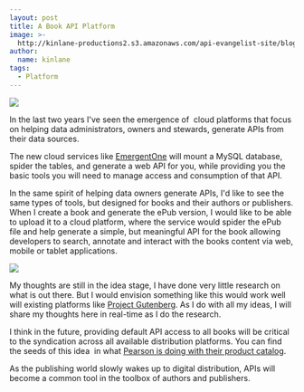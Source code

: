 ```yaml
---
layout: post
title: A Book API Platform
image: >-
  http://kinlane-productions2.s3.amazonaws.com/api-evangelist-site/blog/bw-epub-logo.jpg
author:
  name: kinlane
tags:
  - Platform
---
```

[![](https://s3.amazonaws.com/kinlane-productions2/api-evangelist/books/creatures-from-the-dark-cover.jpg)](http://www.gutenberg.org/ebooks/42901)

In the last two years I've seen the emergence of  cloud platforms that focus on helping data administrators, owners and stewards, generate APIs from their data sources.

The new cloud services like [EmergentOne](http://deployment.apievangelist.com/companies-detail.html?id=28) will mount a MySQL database, spider the tables, and generate a web API for you, while providing you the basic tools you will need to manage access and consumption of that API.

In the same spirit of helping data owners generate APIs, I'd like to see the same types of tools, but designed for books and their authors or publishers. When I create a book and generate the ePub version, I would like to be able to upload it to a cloud platform, where the service would spider the ePub file and help generate a simple, but meaningful API for the book allowing developers to search, annotate and interact with the books content via web, mobile or tablet applications.

[![](https://s3.amazonaws.com/kinlane-productions2/api-evangelist/books/bw-epub-logo.jpg)](http://en.wikipedia.org/wiki/EPUB)

My thoughts are still in the idea stage, I have done very little research on what is out there. But I would envision something like this would work well will existing platforms like [Project Gutenberg](http://www.gutenberg.org/). As I do with all my ideas, I will share my thoughts here in real-time as I do the research.

I think in the future, providing default API access to all books will be critical to the syndication across all available distribution platforms. You can find the seeds of this idea  in what [Pearson is doing with their product catalog](http://developer.pearson.com/apis).

As the publishing world slowly wakes up to digital distribution, APIs will become a common tool in the toolbox of authors and publishers.